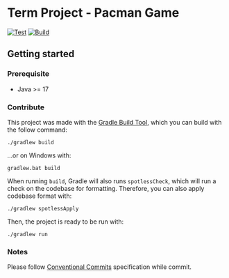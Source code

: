 # Term Project - Pacman Game
[![Test](https://github.com/khoa288/pacman/actions/workflows/test.yml/badge.svg)](https://github.com/khoa288/pacman/actions/workflows/test.yml)
[![Build](https://github.com/khoa288/pacman/actions/workflows/build.yml/badge.svg)](https://github.com/khoa288/pacman/actions/workflows/build.yml)

## Getting started
### Prerequisite
- Java >= 17

### Contribute
This project was made with the [Gradle Build Tool](https://gradle.org/), which you can build with the follow command:
```shell
./gradlew build
```
...or on Windows with:
```
gradlew.bat build
```

When running `build`, Gradle will also runs `spotlessCheck`, which will run a check on the codebase for formatting. Therefore, you can also apply codebase format with:
```shell
./gradlew spotlessApply
```

Then, the project is ready to be run with:
```shell
./gradlew run
```

### Notes
Please follow [Conventional Commits](https://www.conventionalcommits.org/en/v1.0.0/) specification while commit.
